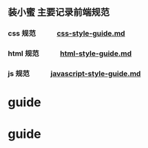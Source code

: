 
## 装小蜜 主要记录前端规范



###  css 规范　　　[css-style-guide.md](css-style-guide.md)
### html 规范　　　[html-style-guide.md](html-style-guide.md)
###   js 规范　　　[javascript-style-guide.md](javascript-style-guide.md)
# guide
# guide
